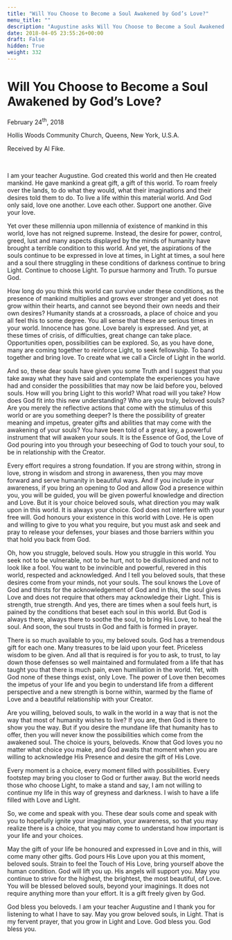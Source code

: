 ```yaml
---
title: "Will You Choose to Become a Soul Awakened by God’s Love?"
menu_title: ""
description: "Augustine asks Will You Choose to Become a Soul Awakened by God’s Love?"
date: 2018-04-05 23:55:26+00:00
draft: False
hidden: True
weight: 332
---
```

# Will You Choose to Become a Soul Awakened by God’s Love?

February 24<sup>th</sup>, 2018

Hollis Woods Community Church, Queens, New York, U.S.A.

Received by Al Fike.

 

I am your teacher Augustine. God created this world and then He created mankind. He gave mankind a great gift, a gift of this world. To roam freely over the lands, to do what they would, what their imaginations and their desires told them to do. To live a life within this material world.  And God only said, love one another.  Love each other.  Support one another.  Give your love.

Yet over these millennia upon millennia of existence of mankind in this world, love has not reigned supreme. Instead, the desire for power, control, greed, lust and many aspects displayed by the minds of humanity have brought a terrible condition to this world. And yet, the aspirations of the souls continue to be expressed in love at times, in Light at times, a soul here and a soul there struggling in these conditions of darkness continue to bring Light.  Continue to choose Light.  To pursue harmony and Truth. To pursue God.

How long do you think this world can survive under these conditions, as the presence of mankind multiplies and grows ever stronger and yet does not grow within their hearts, and cannot see beyond their own needs and their own desires?  Humanity stands at a crossroads, a place of choice and you all feel this to some degree. You all sense that these are serious times in your world. Innocence has gone. Love barely is expressed.  And yet, at these times of crisis, of difficulties, great change can take place. Opportunities open, possibilities can be explored. So, as you have done, many are coming together to reinforce Light, to seek fellowship. To band together and bring love. To create what we call a Circle of Light in the world. 

And so, these dear souls have given you some Truth and I suggest that you take away what they have said and contemplate the experiences you have had and consider the possibilities that may now be laid before you, beloved souls. How will you bring Light to this world? What road will you take? How does God fit into this new understanding? Who are you truly, beloved souls? Are you merely the reflective actions that come with the stimulus of this world or are you something deeper? Is there the possibility of greater meaning and impetus, greater gifts and abilities that may come with the awakening of your souls? You have been told of a great key, a powerful instrument that will awaken your souls. It is the Essence of God, the Love of God pouring into you through your beseeching of God to touch your soul, to be in relationship with the Creator. 

Every effort requires a strong foundation.  If you are strong within, strong in love, strong in wisdom and strong in awareness, then you may move forward and serve humanity in beautiful ways. And if you include in your awareness, if you bring an opening to God and allow God a presence within you, you will be guided, you will be given powerful knowledge and direction and Love.  But it is your choice beloved souls, what direction you may walk upon in this world. It is always your choice. God does not interfere with your free will. God honours your existence in this world with Love.  He is open and willing to give to you what you require, but you must ask and seek and pray to release your defenses, your biases and those barriers within you that hold you back from God. 

Oh, how you struggle, beloved souls. How you struggle in this world. You seek not to be vulnerable, not to be hurt, not to be disillusioned and not to look like a fool. You want to be invincible and powerful, revered in this world, respected and acknowledged. And I tell you beloved souls, that these desires come from your minds, not your souls. The soul knows the Love of God and thirsts for the acknowledgement of God and in this, the soul gives Love and does not require that others may acknowledge their Light. This is strength, true strength. And yes, there are times when a soul feels hurt, is pained by the conditions that beset each soul in this world. But God is always there, always there to soothe the soul, to bring His Love, to heal the soul. And soon, the soul trusts in God and faith is formed in prayer.

There is so much available to you, my beloved souls. God has a tremendous gift for each one. Many treasures to be laid upon your feet. Priceless wisdom to be given.  And all that is required is for you to ask, to trust, to lay down those defenses so well maintained and formulated from a life that has taught you that there is much pain, even humiliation in the world. Yet, with God none of these things exist, only Love. The power of Love then becomes the impetus of your life and you begin to understand life from a different perspective and a new strength is borne within, warmed by the flame of Love and a beautiful relationship with your Creator.

Are you willing, beloved souls, to walk in the world in a way that is not the way that most of humanity wishes to live? If you are, then God is there to show you the way. But if you desire the mundane life that humanity has to offer, then you will never know the possibilities which come from the awakened soul. The choice is yours, beloveds. Know that God loves you no matter what choice you make, and God awaits that moment when you are willing to acknowledge His Presence and desire the gift of His Love. 

Every moment is a choice, every moment filled with possibilities. Every footstep may bring you closer to God or further away.  But the world needs those who choose Light, to make a stand and say, I am not willing to continue my life in this way of greyness and darkness. I wish to have a life filled with Love and Light.

So, we come and speak with you. These dear souls come and speak with you to hopefully ignite your imagination, your awareness, so that you may realize there is a choice, that you may come to understand how important is your life and your choices.

May the gift of your life be honoured and expressed in Love and in this, will come many other gifts. God pours His Love upon you at this moment, beloved souls. Strain to feel the Touch of His Love, bring yourself above the human condition. God will lift you up. His angels will support you. May you continue to strive for the highest, the brightest, the most beautiful, of Love. You will be blessed beloved souls, beyond your imaginings. It does not require anything more than your effort. It is a gift freely given by God. 

God bless you beloveds. I am your teacher Augustine and I thank you for listening to what I have to say. May you grow beloved souls, in Light. That is my fervent prayer, that you grow in Light and Love. God bless you. God bless you.
